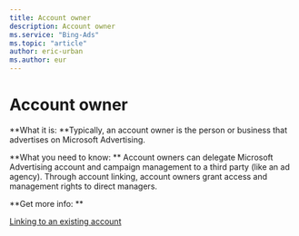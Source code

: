 ```yaml
---
title: Account owner
description: Account owner
ms.service: "Bing-Ads"
ms.topic: "article"
author: eric-urban
ms.author: eur
---
```


# Account owner

**What it is: **Typically, an account owner is the person or business that advertises on Microsoft Advertising.

**What you need to know: ** Account owners can delegate Microsoft Advertising account and campaign management to a third party (like an ad agency). Through account linking, account owners grant access and management rights to direct managers.

**Get more info: **

[Linking to an existing account](../hlp_BA_CONC_MultiAccount.md)


